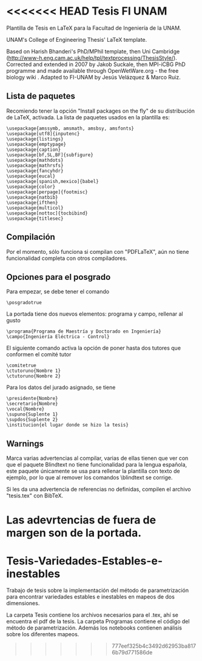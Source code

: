 <<<<<<< HEAD
Tesis FI UNAM
=============

Plantilla de Tesis en LaTeX para la Facultad de Ingeniería de la UNAM.

UNAM's College of Engineering Thesis' LaTeX template.

Based on Harish Bhanderi's PhD/MPhil template, then Uni Cambridge (http://www-h.eng.cam.ac.uk/help/tpl/textprocessing/ThesisStyle/).
Corrected and extended in 2007 by Jakob Suckale, then MPI-iCBG PhD programme
and made available through OpenWetWare.org - the free biology wiki
. Adapted to FI-UNAM by Jesús Velázquez & Marco Ruiz.



Lista de paquetes
-----------------

Recomiendo tener la opción "Install packages on the fly" de su distribución de LaTeX, activada. La lista de paquetes usados en la plantilla es:

    \usepackage{amssymb, amsmath, amsbsy, amsfonts}
    \usepackage[utf8]{inputenc}
    \usepackage{listings}
    \usepackage{emptypage}
    \usepackage{caption}
    \usepackage[bf,SL,BF]{subfigure}
    \usepackage{mathdots}
    \usepackage{mathrsfs}
    \usepackage{fancyhdr}
    \usepackage{eucal}
    \usepackage[spanish,mexico]{babel}
    \usepackage{color}
    \usepackage[perpage]{footmisc}
    \usepackage{natbib}
    \usepackage{ifthen}
    \usepackage{multicol}
    \usepackage[nottoc]{tocbibind}
    \usepackage{titlesec}

Compilación
-----------

Por el momento, sólo funciona si compilan con "PDFLaTeX", aún no tiene funcionalidad completa con otros compiladores.

Opciones para el posgrado
--------
Para empezar, se debe tener el comando

    \posgradotrue

La portada tiene dos nuevos elementos: programa y campo, rellenar al gusto

    \programa{Programa de Maestría y Doctorado en Ingeniería}
    \campo{Ingeniería Eléctrica - Control}
    
El siguiente comando activa la opción de poner hasta dos tutores que conformen el comité tutor

    \comitetrue
    \ctutoruno{Nombre 1}
    \ctutoruno{Nombre 2}
    
Para los datos del jurado asignado, se tiene

    \presidente{Nombre}
    \secretario{Nombre}
    \vocal{Nombre}
    \supuno{Suplente 1}
    \supdos{Suplente 2}
    \institucion{el lugar donde se hizo la tesis}
    
    
Warnings
--------
Marca varias advertencias al compilar, varias de ellas tienen que ver con que el paquete Blindtext no tiene funcionalidad para la lengua española, este paquete únicamente se usa para rellenar la plantilla con texto de ejemplo, por lo que al remover los comandos \blindtext se corrige.

Si les da una advertencia de referencias no definidas, compilen el archivo "tesis.tex" con BibTeX.

Las adevrtencias de fuera de margen son de la portada.
=======
# Tesis-Variedades-Estables-e-inestables
Trabajo de tesis sobre la implementación del método de parametrización para encontrar variedades estables e inestables en mapeos de dos dimensiones.

La carpeta Tesis contiene los archivos necesarios para el .tex, ahí se encuentra el pdf de la tesis. 
La carpeta Programas contiene el código del método de parametrización. Además los notebooks contienen análisis sobre los diferentes mapeos. 
>>>>>>> 777eef325b4c3492d62953ba8176b79d771586de
